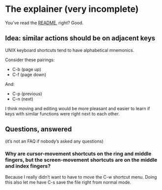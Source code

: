 # The explainer (very incomplete)

You’ve read the [README][], right? Good.

[README]: README.md

## Idea: similar actions should be on adjacent keys

UNIX keyboard shortcuts tend to have alphabetical mnemonics.

Consider these pairings:

- C-b (page up)
- C-f (page down)

And:

- C-p (previous)
- C-n (next)

I think moving and editing would be more pleasant and easier to learn if keys with similar functions were right next to each other.

## Questions, answered

(it’s not an FAQ if nobody’s asked any questions)

### Why are cursor-movement shortcuts on the ring and middle fingers, but the screen-movement shortcuts are on the middle and index fingers?

Because I really didn’t want to have to move the C-w shortcut menu. Doing this also let me have C-s save the file right from normal mode.
